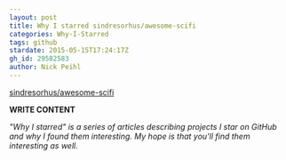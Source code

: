 ```yaml
---
layout: post
title: Why I starred sindresorhus/awesome-scifi
categories: Why-I-Starred
tags: github
stardate: 2015-05-15T17:24:17Z
gh_id: 29582583
author: Nick Peihl
---
```


[sindresorhus/awesome-scifi](star.repo.html_url)

**WRITE CONTENT**

*"Why I starred" is a series of articles describing projects I star on GitHub and why I found them interesting. My hope is that you'll find them interesting as well.*


